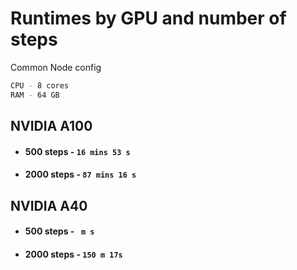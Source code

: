# Runtimes by GPU and number of steps

Common Node config

```bash
CPU - 8 cores
RAM - 64 GB
```

## NVIDIA A100 
- #### 500 steps - `16 mins 53 s`
- #### 2000 steps   - `87 mins 16 s`

## NVIDIA A40
- #### 500 steps - ` m s`
- #### 2000 steps - `150 m 17s`